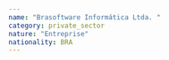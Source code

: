 ```yaml
---
name: "Brasoftware Informática Ltda. "
category: private_sector
nature: "Entreprise"
nationality: BRA
---
```

    